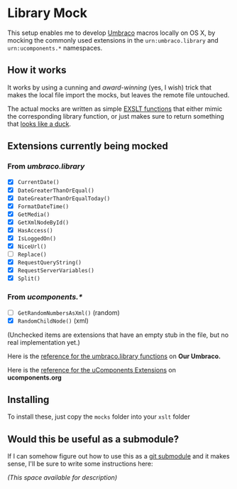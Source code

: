 # Library Mock

This setup enables me to develop [Umbraco][UMBRACO] macros locally on OS X, by mocking the commonly used
extensions in the `urn:umbraco.library` and `urn:ucomponents.*` namespaces.

## How it works

It works by using a cunning and *award-winning* (yes, I wish) trick that makes the local file import the
mocks, but leaves the remote file untouched.

The actual mocks are written as simple [EXSLT functions][EXSLTFUNC] that either mimic the corresponding
library function, or just makes sure to return something that [looks like a duck][DUCK].

## Extensions currently being mocked

### From *umbraco.library*

<!-- #tminclude "/Users/chriz/Development/lib/tm-support/transform.rb"
    #xml#="umbraco/xslt/mocks/_UmbracoLibrary.xslt"
    #xslt#="lib/MocksList.xslt" -->

- [x] `CurrentDate()`
- [x] `DateGreaterThanOrEqual()`
- [x] `DateGreaterThanOrEqualToday()`
- [x] `FormatDateTime()`
- [x] `GetMedia()`
- [x] `GetXmlNodeById()`
- [x] `HasAccess()`
- [x] `IsLoggedOn()`
- [x] `NiceUrl()`
- [ ] `Replace()`
- [x] `RequestQueryString()`
- [x] `RequestServerVariables()`
- [x] `Split()`

<!-- end tminclude -->

### From _ucomponents.*_

<!-- #tminclude "/Users/chriz/Development/lib/tm-support/transform.rb"
    #xml#="umbraco/xslt/mocks/_uComponentsExtensions.xslt"
    #xslt#="lib/MocksList.xslt" -->

- [ ] `GetRandomNumbersAsXml()` (random)
- [x] `RandomChildNode()` (xml)

<!-- end tminclude -->

(Unchecked items are extensions that have an empty stub in the file, but no real implementation yet.)

Here is the [reference for the umbraco.library functions][REF] on **Our Umbraco.**

Here is the [reference for the uComponents Extensions][UCOMREF] on **ucomponents.org**

## Installing

To install these, just copy the `mocks` folder into your `xslt` folder

## Would this be useful as a submodule?

If I can somehow figure out how to use this as a [git submodule][SUBMODULE] and it makes sense, I'll be
sure to write some instructions here:

*(This space available for description)*



[UMBRACO]: https://github.com/umbraco/Umbraco-CMS
[EXSLTFUNC]: http://exslt.org/func/
[DUCK]: http://en.wikipedia.org/wiki/Duck_test
[SUBMODULE]: http://git-scm.com/book/en/Git-Tools-Submodules
[REF]: http://our.umbraco.org/wiki/reference/umbracolibrary/
[UCOMREF]: http://ucomponents.org/xslt-extensions/
